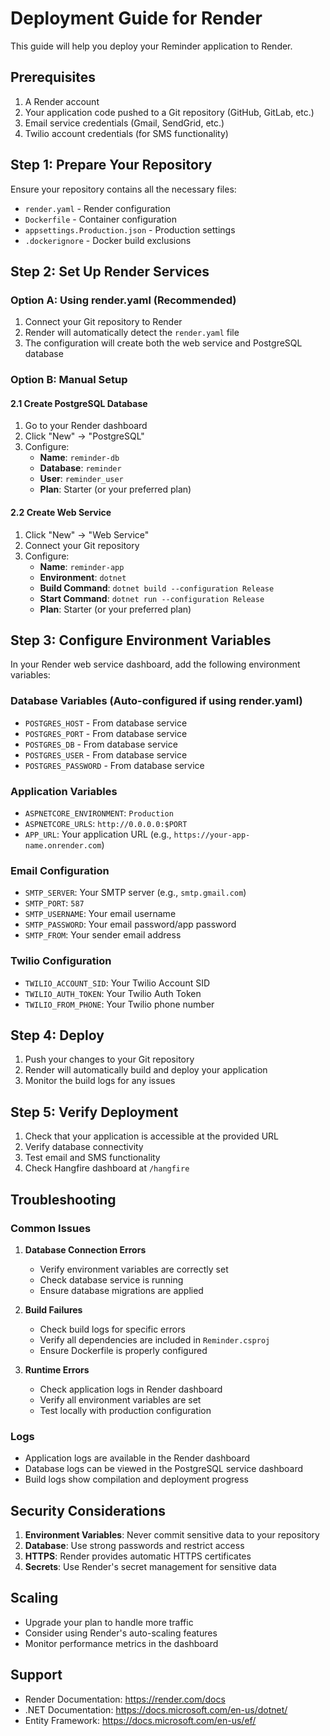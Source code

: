 # Deployment Guide for Render

This guide will help you deploy your Reminder application to Render.

## Prerequisites

1. A Render account
2. Your application code pushed to a Git repository (GitHub, GitLab, etc.)
3. Email service credentials (Gmail, SendGrid, etc.)
4. Twilio account credentials (for SMS functionality)

## Step 1: Prepare Your Repository

Ensure your repository contains all the necessary files:
- `render.yaml` - Render configuration
- `Dockerfile` - Container configuration
- `appsettings.Production.json` - Production settings
- `.dockerignore` - Docker build exclusions

## Step 2: Set Up Render Services

### Option A: Using render.yaml (Recommended)

1. Connect your Git repository to Render
2. Render will automatically detect the `render.yaml` file
3. The configuration will create both the web service and PostgreSQL database

### Option B: Manual Setup

#### 2.1 Create PostgreSQL Database

1. Go to your Render dashboard
2. Click "New" → "PostgreSQL"
3. Configure:
   - **Name**: `reminder-db`
   - **Database**: `reminder`
   - **User**: `reminder_user`
   - **Plan**: Starter (or your preferred plan)

#### 2.2 Create Web Service

1. Click "New" → "Web Service"
2. Connect your Git repository
3. Configure:
   - **Name**: `reminder-app`
   - **Environment**: `dotnet`
   - **Build Command**: `dotnet build --configuration Release`
   - **Start Command**: `dotnet run --configuration Release`
   - **Plan**: Starter (or your preferred plan)

## Step 3: Configure Environment Variables

In your Render web service dashboard, add the following environment variables:

### Database Variables (Auto-configured if using render.yaml)
- `POSTGRES_HOST` - From database service
- `POSTGRES_PORT` - From database service  
- `POSTGRES_DB` - From database service
- `POSTGRES_USER` - From database service
- `POSTGRES_PASSWORD` - From database service

### Application Variables
- `ASPNETCORE_ENVIRONMENT`: `Production`
- `ASPNETCORE_URLS`: `http://0.0.0.0:$PORT`
- `APP_URL`: Your application URL (e.g., `https://your-app-name.onrender.com`)

### Email Configuration
- `SMTP_SERVER`: Your SMTP server (e.g., `smtp.gmail.com`)
- `SMTP_PORT`: `587`
- `SMTP_USERNAME`: Your email username
- `SMTP_PASSWORD`: Your email password/app password
- `SMTP_FROM`: Your sender email address

### Twilio Configuration
- `TWILIO_ACCOUNT_SID`: Your Twilio Account SID
- `TWILIO_AUTH_TOKEN`: Your Twilio Auth Token
- `TWILIO_FROM_PHONE`: Your Twilio phone number

## Step 4: Deploy

1. Push your changes to your Git repository
2. Render will automatically build and deploy your application
3. Monitor the build logs for any issues

## Step 5: Verify Deployment

1. Check that your application is accessible at the provided URL
2. Verify database connectivity
3. Test email and SMS functionality
4. Check Hangfire dashboard at `/hangfire`

## Troubleshooting

### Common Issues

1. **Database Connection Errors**
   - Verify environment variables are correctly set
   - Check database service is running
   - Ensure database migrations are applied

2. **Build Failures**
   - Check build logs for specific errors
   - Verify all dependencies are included in `Reminder.csproj`
   - Ensure Dockerfile is properly configured

3. **Runtime Errors**
   - Check application logs in Render dashboard
   - Verify all environment variables are set
   - Test locally with production configuration

### Logs

- Application logs are available in the Render dashboard
- Database logs can be viewed in the PostgreSQL service dashboard
- Build logs show compilation and deployment progress

## Security Considerations

1. **Environment Variables**: Never commit sensitive data to your repository
2. **Database**: Use strong passwords and restrict access
3. **HTTPS**: Render provides automatic HTTPS certificates
4. **Secrets**: Use Render's secret management for sensitive data

## Scaling

- Upgrade your plan to handle more traffic
- Consider using Render's auto-scaling features
- Monitor performance metrics in the dashboard

## Support

- Render Documentation: https://render.com/docs
- .NET Documentation: https://docs.microsoft.com/en-us/dotnet/
- Entity Framework: https://docs.microsoft.com/en-us/ef/ 